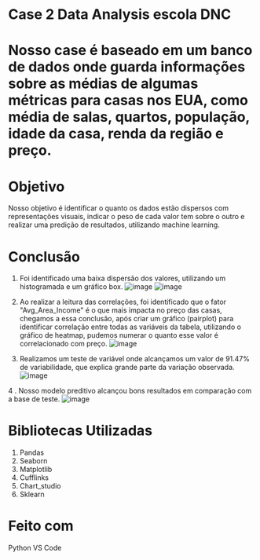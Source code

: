 # Case 2 Data Analysis escola DNC
# Nosso case é baseado em um banco de dados onde guarda informações sobre as médias de algumas métricas para casas nos EUA, como média de salas, quartos, população, idade da casa, renda da região e preço.

# Objetivo
Nosso objetivo é identificar o quanto os dados estão dispersos com representações visuais, indicar o peso de cada valor tem sobre o outro e realizar uma predição de resultados, utilizando machine learning. 

# Conclusão
1. Foi identificado uma baixa dispersão dos valores, utilizando um histogramada e um gráfico box.
   ![image](https://github.com/GrassoRafael/predicao_de_resultados_python/assets/150485894/63c067b0-65db-4b44-b07c-78c088fe9500)
   ![image](https://github.com/GrassoRafael/predicao_de_resultados_python/assets/150485894/9dafa7ed-232c-4304-bab1-d6f82349b266)


3. Ao realizar a leitura das correlações, foi identificado que o fator "Avg_Area_Income" é o que mais impacta no preço das casas, chegamos a essa conclusão, após criar um gráfico (pairplot) para identificar correlação entre todas as variáveis da tabela, utilizando o gráfico de heatmap, pudemos numerar o quanto esse valor é correlacionado com preço.
 ![image](https://github.com/GrassoRafael/predicao_de_resultados_python/assets/150485894/3877a553-01c1-427f-88fb-9fa56cc9784c)

4. Realizamos um teste de variável onde alcançamos um valor de 91.47% de variabilidade, que explica grande parte da variação observada.
   ![image](https://github.com/GrassoRafael/predicao_de_resultados_python/assets/150485894/f3a3b440-1869-4c0a-9388-236a08c51028)

4 . Nosso modelo preditivo alcançou bons resultados em comparação com a base de teste. 
![image](https://github.com/GrassoRafael/predicao_de_resultados_python/assets/150485894/6d68f5b7-c913-47eb-8071-88ed34e635dd)

# Bibliotecas Utilizadas
1. Pandas
2. Seaborn
3. Matplotlib
4. Cufflinks
5. Chart_studio
6. Sklearn

# Feito com
  Python
  VS Code
